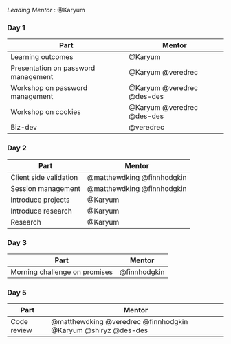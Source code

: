 *Leading Mentor* : @Karyum

### Day 1
| Part | Mentor |
| ---- | ------ |
| Learning outcomes | @Karyum |
| Presentation on password management | @Karyum @veredrec |
| Workshop on password management | @Karyum @veredrec @des-des |
| Workshop on cookies | @Karyum @veredrec @des-des |
| Biz-dev | @veredrec |

### Day 2
| Part | Mentor |
| ---- | ------ |
| Client side validation | @matthewdking @finnhodgkin |
| Session management | @matthewdking @finnhodgkin |
| Introduce projects | @Karyum |
| Introduce research | @Karyum |
| Research | @Karyum |

### Day 3
| Part | Mentor |
| ---- | ------ |
| Morning challenge on promises | @finnhodgkin |

### Day 5
| Part | Mentor |
| ---- | ------ |
| Code review | @matthewdking @veredrec @finnhodgkin @Karyum @shiryz @des-des |
